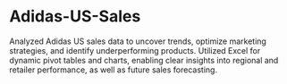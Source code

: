 # Adidas-US-Sales
Analyzed Adidas US sales data to uncover trends, optimize marketing strategies, and identify underperforming products. Utilized Excel for dynamic pivot tables and charts, enabling clear insights into regional and retailer performance, as well as future sales forecasting.
